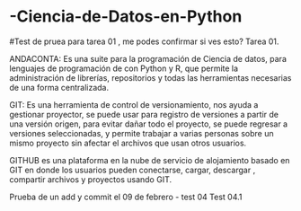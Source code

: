 # -Ciencia-de-Datos-en-Python
#Test de pruea para tarea 01 , me podes confirmar si ves esto?
Tarea 01.

ANDACONTA: Es una suite para la programación de Ciencia de datos, para lenguajes de programación de con Python y R, que permite la administración de librerías, repositorios y todas las herramientas necesarias de una forma centralizada.


GIT:  Es una herramienta de control de versionamiento, nos ayuda a gestionar proyector, se puede usar para registro de versiones a partir de una versión origen, para evitar dañar todo el proyecto, se puede regresar a versiones seleccionadas, y permite trabajar a varias personas sobre un mismo proyecto sin afectar el archivos que usan otros usuarios. 


GITHUB es una plataforma en la nube de servicio de alojamiento  basado en GIT en donde los usuarios pueden conectarse, cargar, descargar , compartir archivos y proyectos usando GIT. 

Prueba de un add y commit el 09 de febrero - test 04
Test 04.1

